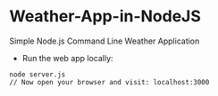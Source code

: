 # Weather-App-in-NodeJS
Simple Node.js Command Line Weather Application

* Run the web app locally:
```
node server.js
// Now open your browser and visit: localhost:3000